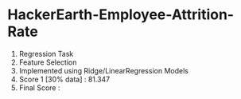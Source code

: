 # HackerEarth-Employee-Attrition-Rate
1. Regression Task
2. Feature Selection
3. Implemented using Ridge/LinearRegression Models
4. Score 1 [30% data] : 81.347
5. Final Score :
